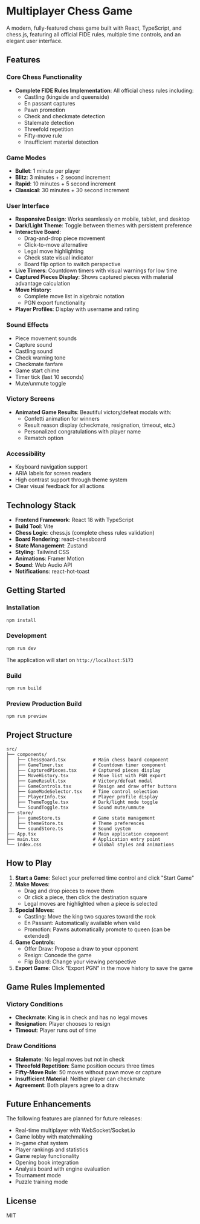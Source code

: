 # Multiplayer Chess Game

A modern, fully-featured chess game built with React, TypeScript, and chess.js, featuring all official FIDE rules, multiple time controls, and an elegant user interface.

## Features

### Core Chess Functionality
- **Complete FIDE Rules Implementation**: All official chess rules including:
  - Castling (kingside and queenside)
  - En passant captures
  - Pawn promotion
  - Check and checkmate detection
  - Stalemate detection
  - Threefold repetition
  - Fifty-move rule
  - Insufficient material detection

### Game Modes
- **Bullet**: 1 minute per player
- **Blitz**: 3 minutes + 2 second increment
- **Rapid**: 10 minutes + 5 second increment
- **Classical**: 30 minutes + 30 second increment

### User Interface
- **Responsive Design**: Works seamlessly on mobile, tablet, and desktop
- **Dark/Light Theme**: Toggle between themes with persistent preference
- **Interactive Board**:
  - Drag-and-drop piece movement
  - Click-to-move alternative
  - Legal move highlighting
  - Check state visual indicator
  - Board flip option to switch perspective
- **Live Timers**: Countdown timers with visual warnings for low time
- **Captured Pieces Display**: Shows captured pieces with material advantage calculation
- **Move History**:
  - Complete move list in algebraic notation
  - PGN export functionality
- **Player Profiles**: Display with username and rating

### Sound Effects
- Piece movement sounds
- Capture sound
- Castling sound
- Check warning tone
- Checkmate fanfare
- Game start chime
- Timer tick (last 10 seconds)
- Mute/unmute toggle

### Victory Screens
- **Animated Game Results**: Beautiful victory/defeat modals with:
  - Confetti animation for winners
  - Result reason display (checkmate, resignation, timeout, etc.)
  - Personalized congratulations with player name
  - Rematch option

### Accessibility
- Keyboard navigation support
- ARIA labels for screen readers
- High contrast support through theme system
- Clear visual feedback for all actions

## Technology Stack

- **Frontend Framework**: React 18 with TypeScript
- **Build Tool**: Vite
- **Chess Logic**: chess.js (complete chess rules validation)
- **Board Rendering**: react-chessboard
- **State Management**: Zustand
- **Styling**: Tailwind CSS
- **Animations**: Framer Motion
- **Sound**: Web Audio API
- **Notifications**: react-hot-toast

## Getting Started

### Installation

```bash
npm install
```

### Development

```bash
npm run dev
```

The application will start on `http://localhost:5173`

### Build

```bash
npm run build
```

### Preview Production Build

```bash
npm run preview
```

## Project Structure

```
src/
├── components/
│   ├── ChessBoard.tsx          # Main chess board component
│   ├── GameTimer.tsx           # Countdown timer component
│   ├── CapturedPieces.tsx      # Captured pieces display
│   ├── MoveHistory.tsx         # Move list with PGN export
│   ├── GameResult.tsx          # Victory/defeat modal
│   ├── GameControls.tsx        # Resign and draw offer buttons
│   ├── GameModeSelector.tsx    # Time control selection
│   ├── PlayerInfo.tsx          # Player profile display
│   ├── ThemeToggle.tsx         # Dark/light mode toggle
│   └── SoundToggle.tsx         # Sound mute/unmute
├── store/
│   ├── gameStore.ts            # Game state management
│   ├── themeStore.ts           # Theme preferences
│   └── soundStore.ts           # Sound system
├── App.tsx                     # Main application component
├── main.tsx                    # Application entry point
└── index.css                   # Global styles and animations
```

## How to Play

1. **Start a Game**: Select your preferred time control and click "Start Game"
2. **Make Moves**:
   - Drag and drop pieces to move them
   - Or click a piece, then click the destination square
   - Legal moves are highlighted when a piece is selected
3. **Special Moves**:
   - Castling: Move the king two squares toward the rook
   - En Passant: Automatically available when valid
   - Promotion: Pawns automatically promote to queen (can be extended)
4. **Game Controls**:
   - Offer Draw: Propose a draw to your opponent
   - Resign: Concede the game
   - Flip Board: Change your viewing perspective
5. **Export Game**: Click "Export PGN" in the move history to save the game

## Game Rules Implemented

### Victory Conditions
- **Checkmate**: King is in check and has no legal moves
- **Resignation**: Player chooses to resign
- **Timeout**: Player runs out of time

### Draw Conditions
- **Stalemate**: No legal moves but not in check
- **Threefold Repetition**: Same position occurs three times
- **Fifty-Move Rule**: 50 moves without pawn move or capture
- **Insufficient Material**: Neither player can checkmate
- **Agreement**: Both players agree to a draw

## Future Enhancements

The following features are planned for future releases:

- Real-time multiplayer with WebSocket/Socket.io
- Game lobby with matchmaking
- In-game chat system
- Player rankings and statistics
- Game replay functionality
- Opening book integration
- Analysis board with engine evaluation
- Tournament mode
- Puzzle training mode

## License

MIT
